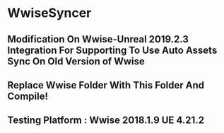 # WwiseSyncer

##  Modification On Wwise-Unreal 2019.2.3 Integration For Supporting To Use Auto Assets Sync On Old Version of Wwise

## Replace Wwise Folder With This Folder And Compile!

## Testing Platform : Wwise 2018.1.9  UE 4.21.2
